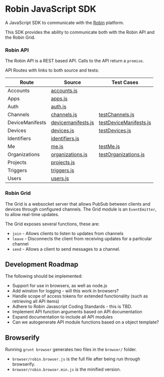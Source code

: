 # Robin JavaScript SDK

A JavaScript SDK to communicate with the [Robin](http://getrobin.com/) platform.

This SDK provides the ability to communicate both with the Robin API and the Robin Grid.


### Robin API

The Robin API is a REST based API. Calls to the API return a `promise`.

API Routes with links to both source and tests:

| Route  | Source   | Test Cases  |
| ------ | -------- | ----------- |
| Accounts | [accounts.js](lib/api/modules/accounts.js) | |
| Apps | [apps.js](lib/api/modules/apps.js) | |
| Auth | [auth.js](lib/api/modules/auth.js) | |
| Channels | [channels.js](lib/api/modules/channels.js) | [testChannels.js](test/testChannels.js) |
| DeviceManifests | [devicemanifests.js](lib/api/modules/devicemanifests.js) | [testDeviceManifests.js](test/testDeviceManifests.js) |
| Devices | [devices.js](lib/api/modules/devices.js) | [testDevices.js](test/testDevices.js) |
| Identifiers | [identifiers.js](lib/api/modules/identifiers.js) | |
| Me | [me.js](lib/api/modules/me.js) | [testMe.js](test/testMe.js) |
| Organizations | [organizations.js](lib/api/modules/organizations.js) | [testOrganizations.js](test/testOrganizations.js) |
| Projects | [projects.js](lib/api/modules/projects.js) | |
| Triggers | [triggers.js](lib/api/modules/triggers.js) | |
| Users | [users.js](lib/api/modules/users.js) | |

### Robin Grid

The Grid is a websocket server that allows PubSub between clients and devices through configured channels. The Grid module is an `EventEmitter`, to allow real-time updates.

The Grid exposes several functions, these are:

* `join` - Allows clients to listen to updates from channels
* `leave` - Disconnects the client from receiving updates for a particular channel
* `send` - Allows a client to send messages to a channel.

## Development Roadmap

The following should be implemented:

* Support for use in browsers, as well as node.js
* Add winston for logging - will this work in browsers?
* Handle scope of access tokens for extended functionality (such as retrieving all API items)
* Adhere to Robin Javascript Coding Standards - this is TBD.
* Implement API function arguments based on API documentation
* Expand documentation to include all API modules
* Can we autogenerate API module functions based on a object template?

## Browserify

Running `grunt browser` generates two files in the `browser/` folder.

* `browser/robin.browser.js` is the full file after being run through browserify.
* `browser/robin.browser.min.js` is the minified version.

